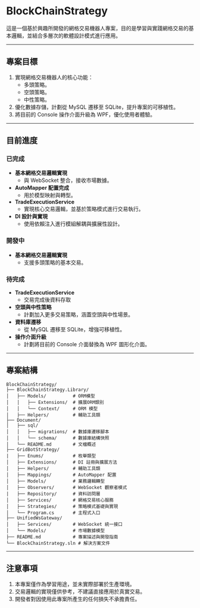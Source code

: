 # BlockChainStrategy

這是一個基於興趣所開發的網格交易機器人專案，目的是學習與實踐網格交易的基本邏輯，並結合多層次的軟體設計模式進行應用。

---

## 專案目標

1. 實現網格交易機器人的核心功能：
   - 多頭策略。
   - 空頭策略。
   - 中性策略。
2. 優化數據存儲，計劃從 MySQL 遷移至 SQLite，提升專案的可移植性。
3. 將目前的 Console 操作介面升級為 WPF，優化使用者體驗。

---
## 目前進度

### 已完成
- **基本網格交易邏輯實現**
  - 與 WebSocket 整合，接收市場數據。
- **AutoMapper 配置完成**
  - 用於模型映射與轉型。
- **TradeExecutionService**
  - 實現核心交易邏輯，並基於策略模式進行交易執行。
- **DI 設計與實現**
  - 使用依賴注入進行模組解耦與擴展性設計。

### 開發中
- **基本網格交易邏輯實現**
  - 支援多頭策略的基本交易。

### 待完成
- **TradeExecutionService**
  - 交易完成後資料存取   
- **空頭與中性策略**
  - 計劃加入更多交易策略，涵蓋空頭與中性場景。
- **資料庫遷移**
  - 從 MySQL 遷移至 SQLite，增強可移植性。
- **操作介面升級**
  - 計劃將目前的 Console 介面替換為 WPF 圖形化介面。
---
## 專案結構

```plaintext
BlockChainStrategy/
├── BlockChainStrategy.Library/
│   ├── Models/          # ORM模型
│   │   ├── Extensions/  # 擴展ORM類別
│   │   └── Context/     # ORM 模型
│   ├── Helpers/         # 輔助工具類
├── Document/
│   ├── sql/
│   │   ├── migrations/  # 數據庫遷移腳本
│   │   └── schema/      # 數據庫結構快照
│   └── README.md        # 文檔概述
├── GridBotStrategy/
|   ├── Enums/           # 枚舉類型
│   ├── Extensions/      # DI 註冊與擴展方法
│   ├── Helpers/         # 輔助工具類
│   ├── Mappings/        # AutoMapper 配置
│   ├── Models/          # 業務邏輯轉型
│   ├── Observers/       # WebSocket 觀察者模式
|   ├── Repository/      # 資料訪問層
│   ├── Services/        # 網格交易核心服務
│   ├── Strategies/      # 策略模式基礎與實現
│   └── Program.cs       # 主程式入口
├── UnifiedWsGateway/
│   ├── Services/        # WebSocket 統一接口
│   └── Models/          # 市場數據模型
├── README.md            # 專案描述與開發指南
└── BlockChainStrategy.sln # 解決方案文件
```
---
## 注意事項
1. 本專案僅作為學習用途，並未實際部署於生產環境。  
2. 交易邏輯的實現僅供參考，不建議直接應用於真實交易。  
3. 開發者對因使用此專案所產生的任何損失不承擔責任。  
